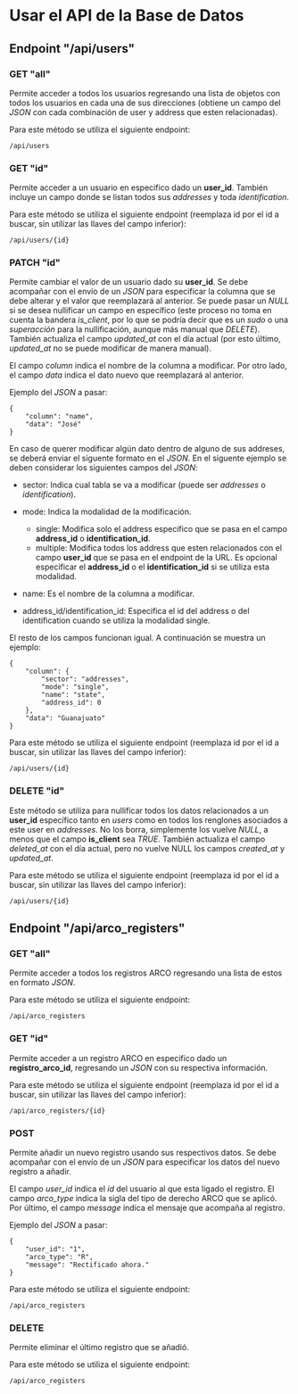 # Usar el API de la Base de Datos

## Endpoint "/api/users"

### GET "all"
Permite acceder a todos los usuarios regresando una lista de objetos con todos los usuarios en cada una de sus direcciones (obtiene un campo del *JSON* con cada combinación de user y address que esten relacionadas).

Para este método se utiliza el siguiente endpoint:
```
/api/users
```

### GET "id"
Permite acceder a un usuario en especifico dado un **user_id**. También incluye un campo donde se listan todos sus *addresses* y toda *identification*.

Para este método se utiliza el siguiente endpoint (reemplaza id por el id a buscar, sin utilizar las llaves del campo inferior):
```
/api/users/{id}
```

### PATCH "id"
Permite cambiar el valor de un usuario dado su **user_id**. Se debe acompañar con el envío de un *JSON* para especificar la columna que se debe alterar y el valor que reemplazará al anterior. Se puede pasar un *NULL* si se desea nullificar un campo en específico (este proceso no toma en cuenta la bandera *is_client*, por lo que se podría decir que es un *sudo* o una *superacción* para la nullificación, aunque más manual que *DELETE*). También actualiza el campo *updated_at* con el día actual (por esto último, *updated_at* no se puede modificar de manera manual).

El campo *column* indica el nombre de la columna a modificar. Por otro lado, el campo *data* indica el dato nuevo que reemplazará al anterior.

Ejemplo del *JSON* a pasar:

```
{
    "column": "name",
    "data": "José"
}
```
En caso de querer modificar algún dato dentro de alguno de sus addreses, se deberá enviar el siguente formato en el *JSON*.
En el siguente ejemplo se deben considerar los siguientes campos del *JSON*:
+ sector: Indica cual tabla se va a modificar (puede ser *addresses* o *identification*).
+ mode: Indica la modalidad de la modificación.
    
    + single: Modifica solo el address especifico que se pasa en el campo **address_id** o **identification_id**.
    + multiple: Modifica todos los address que esten relacionados con el campo **user_id** que se pasa en el endpoint de la URL. Es opcional especificar el **address_id** o el **identification_id** si se utiliza esta modalidad.
+ name: Es el nombre de la columna a modificar.
+ address_id/identification_id: Especifica el id del address o del identification cuando se utiliza la modalidad single.

El resto de los campos funcionan igual. A continuación se muestra un ejemplo:
```
{
    "column": {
        "sector": "addresses",
        "mode": "single",
        "name": "state",
        "address_id": 0
    },
    "data": "Guanajuato"
}
```
Para este método se utiliza el siguiente endpoint (reemplaza id por el id a buscar, sin utilizar las llaves del campo inferior):
```
/api/users/{id}
```

### DELETE "id"
Este método se utiliza para nullificar todos los datos relacionados a un **user_id** específico tanto en *users* como en todos los renglones asociados a este user en *addresses*. No los borra, simplemente los vuelve *NULL*, a menos que el campo **is_client** sea *TRUE*. También actualiza el campo *deleted_at* con el día actual, pero no vuelve NULL los campos *created_at* y *updated_at*.

Para este método se utiliza el siguiente endpoint (reemplaza id por el id a buscar, sin utilizar las llaves del campo inferior):
```
/api/users/{id}
```

## Endpoint "/api/arco_registers"

### GET "all"
Permite acceder a todos los registros ARCO regresando una lista de estos en formato *JSON*.

Para este método se utiliza el siguiente endpoint:
```
/api/arco_registers
```

### GET "id"
Permite acceder a un registro ARCO en especifico dado un **registro_arco_id**, regresando un *JSON* con su respectiva información.

Para este método se utiliza el siguiente endpoint (reemplaza id por el id a buscar, sin utilizar las llaves del campo inferior):
```
/api/arco_registers/{id}
```

### POST
Permite añadir un nuevo registro usando sus respectivos datos. Se debe acompañar con el envío de un *JSON* para especificar los datos del nuevo registro a añadir.

El campo *user_id* indica el *id* del usuario al que esta ligado el registro. El campo *arco_type* indica la sigla del tipo de derecho ARCO que se aplicó. Por último, el campo *message* indica el mensaje que acompaña al registro.

Ejemplo del *JSON* a pasar:
```
{
    "user_id": "1",
    "arco_type": "R",
    "message": "Rectificado ahora."
}
```

Para este método se utiliza el siguiente endpoint:
```
/api/arco_registers
```

### DELETE
Permite eliminar el último registro que se añadió.

Para este método se utiliza el siguiente endpoint:
```
/api/arco_registers
```
